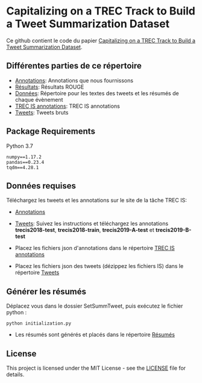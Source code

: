 # Capitalizing on a TREC Track to Build a Tweet Summarization Dataset

Ce github contient le code du papier [Capitalizing on a TREC Track to Build a Tweet Summarization Dataset](https://www.irit.fr/CIRCLE/wp-content/uploads/2020/06/CIRCLE20_20.pdf).

## Différentes parties de ce répertoire

* [Annotations](/Annotations): Annotations que nous fournissons
* [Résultats](/Résultats): Résultats ROUGE
* [Données](/Données): Répertoire pour les textes des tweets et les résumés de chaque évènement
* [TREC IS annotations](/TREC%20IS%20annotations): TREC IS annotations
* [Tweets](/Tweets): Tweets bruts

## Package Requirements

Python 3.7

```
numpy==1.17.2
pandas==0.23.4
tqdm==4.28.1
```

## Données requises

Téléchargez les tweets et les annotations sur le site de la tâche TREC IS:
* [Annotations](http://dcs.gla.ac.uk/~richardm/TREC_IS/2020/TRECIS_2018_2019-labels.json "TREC IS Annotations 2018-2019")
* [Tweets](http://dcs.gla.ac.uk/~richardm/TREC_IS/2020/data.html "TREC IS Tweets 2018-2019"): Suivez les instructions et téléchargez les annotations **trecis2018-test**, **trecis2018-train**, **trecis2019-A-test** et **trecis2019-B-test**

* Placez les fichiers json d'annotations dans le répertoire [TREC IS annotations](/TREC%20IS%20annotations)
* Placez les fichiers json des tweets (dézippez les fichiers IS) dans le répertoire [Tweets](/Tweets)

## Générer les résumés

Déplacez vous dans le dossier SetSummTweet, puis exécutez le fichier python :

```
python initialization.py
```

* Les résumés sont générés et placés dans le répertoire [Résumés](/Résumés)

## License

This project is licensed under the MIT License - see the [LICENSE](LICENSE.md) file for details.

